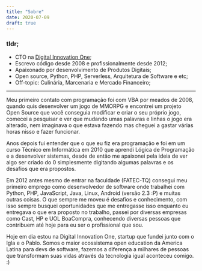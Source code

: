 ```yaml
---
title: "Sobre"
date: 2020-07-09
draft: true
---
```


### tldr;

- CTO na [Digital Innovation One](https://digitalinnovation.one/);
- Escrevo código desde 2008 e profissionalmente desde 2012;
- Apaixonado por desenvolvimento de Produtos Digitais;
- Open source, Python, PHP, Serverless, Arquitetura de Software e etc;
- Off-topic: Culinária, Marcenaria e Mercado Financeiro;

---

Meu primeiro contato com programação foi com VBA por meados de 2008, quando quis desenvolver um jogo de MMORPG e encontrei um projeto Open Source que você conseguia modificar e criar o seu próprio jogo, comecei a pesquisar e ver que mudando umas palavras e linhas o jogo era alterado, nem imaginava o que estava fazendo mas cheguei a gastar várias horas nisso e fazer funcionar.

Anos depois fui entender que o que eu fiz era programação e foi em um curso Técnico em Informática em 2010 que aprendi Lógica de Programação e a desenvolver sistemas, desde de então me apaixonei pela ideia de ver algo ser criado do 0 simplesmente digitando algumas palavras e os desafios que era propostos.

Em 2012 antes mesmo de entrar na faculdade (FATEC-TQ) consegui meu primeiro emprego como desenvolvedor de software onde trabalhei com Python, PHP, JavaScript, Java, Linux, Android (versão 2.3 :P) e muitas outras coisas. O que sempre me moveu é desafios e conhecimento, com isso sempre busquei oportunidades que me entregasse isso enquanto eu entregava o que era proposto no trabalho, passei por diversas empresas como Cast, HP e UOL BoaCompra, conhecendo diversas pessoas que contribuem até hoje para eu ser o profissional que sou.

Hoje em dia estou na Digital Innovation One, startup que fundei junto com o Igla e o Pablo. Somos o maior ecossistema open education da America Latina para devs de software, fazemos a diferença a milhares de pessoas que transformam suas vidas através da tecnologia igual aconteceu comigo. :)
